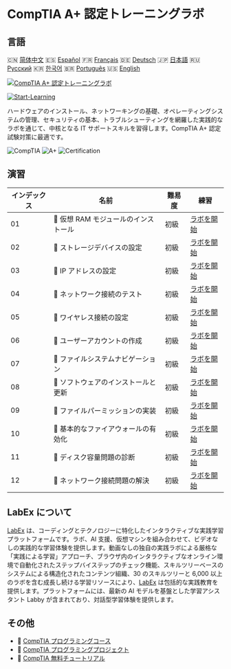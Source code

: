 # CompTIA A+ 認定トレーニングラボ

## 言語

🇨🇳 [简体中文](README_zh.md) 🇪🇸 [Español](README_es.md) 🇫🇷 [Français](README_fr.md) 🇩🇪 [Deutsch](README_de.md) 🇯🇵 [日本語](README_ja.md) 🇷🇺 [Русский](README_ru.md) 🇰🇷 [한국어](README_ko.md) 🇧🇷 [Português](README_pt.md) 🇺🇸 [English](README.md) 

[![CompTIA A+ 認定トレーニングラボ](https://cover-creator.labex.io/comptia-a-plus-training-labs.png?lang=ja)](https://labex.io/ja/courses/comptia-a-plus-training-labs)

[![Start-Learning](https://img.shields.io/badge/Start-Learning-whitesmoke?style=for-the-badge)](https://labex.io/ja/courses/comptia-a-plus-training-labs)

ハードウェアのインストール、ネットワーキングの基礎、オペレーティングシステムの管理、セキュリティの基本、トラブルシューティングを網羅した実践的なラボを通じて、中核となる IT サポートスキルを習得します。CompTIA A+ 認定試験対策に最適です。

![CompTIA](https://img.shields.io/badge/CompTIA-whitesmoke?style=for-the-badge&logo=comptia)
![A+](https://img.shields.io/badge/A+-whitesmoke?style=for-the-badge&logo=a+)
![Certification](https://img.shields.io/badge/Certification-whitesmoke?style=for-the-badge&logo=certification)


## 演習

|   インデックス | 名前                                  | 難易度   | 練習                                                                                                                                                       |
|----------------|---------------------------------------|----------|------------------------------------------------------------------------------------------------------------------------------------------------------------|
|             01 | 🧩  仮想 RAM モジュールのインストール | 初級     | <a target='_blank' href='https://labex.io/ja/labs/linux-installing-virtual-ram-modules-632799?course=comptia-a-plus-training-labs'>ラボを開始</a>          |
|             02 | 🧩  ストレージデバイスの設定          | 初級     | <a target='_blank' href='https://labex.io/ja/labs/linux-configuring-storage-devices-632793?course=comptia-a-plus-training-labs'>ラボを開始</a>             |
|             03 | 🧩  IP アドレスの設定                 | 初級     | <a target='_blank' href='https://labex.io/ja/labs/linux-setting-up-ip-addressing-632801?course=comptia-a-plus-training-labs'>ラボを開始</a>                |
|             04 | 🧩  ネットワーク接続のテスト          | 初級     | <a target='_blank' href='https://labex.io/ja/labs/linux-testing-network-connectivity-632803?course=comptia-a-plus-training-labs'>ラボを開始</a>            |
|             05 | 🧩  ワイヤレス接続の設定              | 初級     | <a target='_blank' href='https://labex.io/ja/labs/linux-configuring-wireless-connections-632794?course=comptia-a-plus-training-labs'>ラボを開始</a>        |
|             06 | 🧩  ユーザーアカウントの作成          | 初級     | <a target='_blank' href='https://labex.io/ja/labs/linux-user-account-creation-632804?course=comptia-a-plus-training-labs'>ラボを開始</a>                   |
|             07 | 🧩  ファイルシステムナビゲーション    | 初級     | <a target='_blank' href='https://labex.io/ja/labs/linux-file-system-navigation-632797?course=comptia-a-plus-training-labs'>ラボを開始</a>                  |
|             08 | 🧩  ソフトウェアのインストールと更新  | 初級     | <a target='_blank' href='https://labex.io/ja/labs/linux-software-installation-and-updates-632802?course=comptia-a-plus-training-labs'>ラボを開始</a>       |
|             09 | 🧩  ファイルパーミッションの実装      | 初級     | <a target='_blank' href='https://labex.io/ja/labs/linux-implementing-file-permissions-632798?course=comptia-a-plus-training-labs'>ラボを開始</a>           |
|             10 | 🧩  基本的なファイアウォールの有効化  | 初級     | <a target='_blank' href='https://labex.io/ja/labs/linux-enabling-basic-firewall-632796?course=comptia-a-plus-training-labs'>ラボを開始</a>                 |
|             11 | 🧩  ディスク容量問題の診断            | 初級     | <a target='_blank' href='https://labex.io/ja/labs/linux-diagnosing-disk-space-issues-632795?course=comptia-a-plus-training-labs'>ラボを開始</a>            |
|             12 | 🧩  ネットワーク接続問題の解決        | 初級     | <a target='_blank' href='https://labex.io/ja/labs/linux-resolving-network-connectivity-problems-632800?course=comptia-a-plus-training-labs'>ラボを開始</a> |

## LabEx について

[LabEx](https://labex.io) は、コーディングとテクノロジーに特化したインタラクティブな実践学習プラットフォームです。ラボ、AI 支援、仮想マシンを組み合わせて、ビデオなしの実践的な学習体験を提供します。動画なしの独自の実践ラボによる厳格な「実践による学習」アプローチ、ブラウザ内のインタラクティブなオンライン環境で自動化されたステップバイステップのチェック機能、スキルツリーベースのシステムによる構造化されたコンテンツ組織、30 のスキルツリーと 6,000 以上のラボを含む成長し続ける学習リソースにより、[LabEx](https://labex.io) は包括的な実践教育を提供します。プラットフォームには、最新の AI モデルを基盤とした学習アシスタント Labby が含まれており、対話型学習体験を提供します。

## その他

- 🔗 [CompTIA プログラミングコース](https://github.com/labex-labs/awesome-programming-courses)
- 🔗 [CompTIA プログラミングプロジェクト](https://github.com/labex-labs/awesome-programming-projects)
- 🔗 [CompTIA 無料チュートリアル](https://github.com/labex-labs/comptia-free-tutorials)

